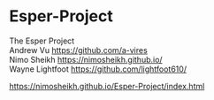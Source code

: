 # Esper-Project
The Esper Project <br />
Andrew Vu https://github.com/a-vires <br />
Nimo Sheikh https://nimosheikh.github.io/ <br />
Wayne Lightfoot https://github.com/lightfoot610/ <br />



https://nimosheikh.github.io/Esper-Project/index.html

